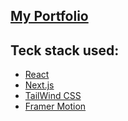 ## [My Portfolio](https://quanxu-portfolio.vercel.app)


## Teck stack used:
- [React](https://react.dev/)
- [Next.js](https://nextjs.org/)
- [TailWind CSS](https://nextjs.org/)
- [Framer Motion](https://www.framer.com)

